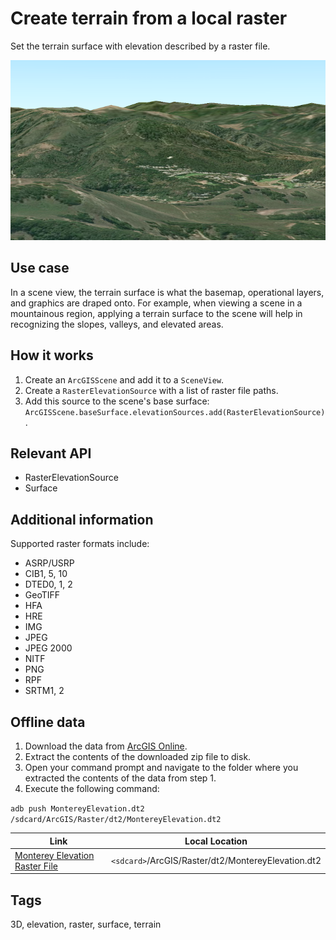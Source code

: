 # Create terrain from a local raster

Set the terrain surface with elevation described by a raster file.

![Create terrain from a local raster](create-terrain-from-a-local-raster.png)

## Use case

In a scene view, the terrain surface is what the basemap, operational layers, and graphics are draped onto. For example, when viewing a scene in a mountainous region, applying a terrain surface to the scene will help in recognizing the slopes, valleys, and elevated areas.

## How it works

1. Create an `ArcGISScene` and add it to a `SceneView`.
1. Create a `RasterElevationSource` with a list of raster file paths.
1. Add this source to the scene's base surface: `ArcGISScene.baseSurface.elevationSources.add(RasterElevationSource)`.

## Relevant API

- RasterElevationSource
- Surface

## Additional information

 Supported raster formats include:

* ASRP/USRP
* CIB1, 5, 10
* DTED0, 1, 2
* GeoTIFF
* HFA
* HRE
* IMG
* JPEG
* JPEG 2000
* NITF
* PNG
* RPF
* SRTM1, 2

## Offline data

1. Download the data from [ArcGIS Online](https://arcgisruntime.maps.arcgis.com/home/item.html?id=98092369c4ae4d549bbbd45dba993ebc).
1. Extract the contents of the downloaded zip file to disk.
1. Open your command prompt and navigate to the folder where you extracted the contents of the data from step 1.
1. Execute the following command:

`adb push MontereyElevation.dt2 /sdcard/ArcGIS/Raster/dt2/MontereyElevation.dt2`

Link | Local Location
---------|-------|
|[Monterey Elevation Raster File](https://arcgisruntime.maps.arcgis.com/home/item.html?id=98092369c4ae4d549bbbd45dba993ebc)| `<sdcard>`/ArcGIS/Raster/dt2/MontereyElevation.dt2 |

## Tags

3D, elevation, raster, surface, terrain
